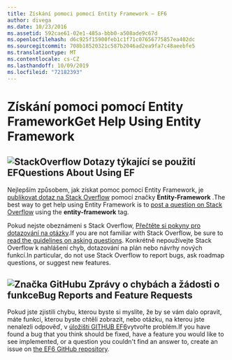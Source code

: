 ```yaml
---
title: Získání pomoci pomocí Entity Framework – EF6
author: divega
ms.date: 10/23/2016
ms.assetid: 592cae61-02e1-485a-bbb0-a508ade9c67d
ms.openlocfilehash: d6c925f15900feb1c1f71c07656775857ea402dc
ms.sourcegitcommit: 708b18520321c587b2046ad2ea9fa7c48aeebfe5
ms.translationtype: MT
ms.contentlocale: cs-CZ
ms.lasthandoff: 10/09/2019
ms.locfileid: "72182393"
---
```

# <a name="get-help-using-entity-framework"></a><span data-ttu-id="35647-102">Získání pomoci pomocí Entity Framework</span><span class="sxs-lookup"><span data-stu-id="35647-102">Get Help Using Entity Framework</span></span>
## <a name="stackoverflowef6mediastackoverflowpng-questions-about-using-ef"></a>![StackOverflow](~/ef6/media/stackoverflow.png) <span data-ttu-id="35647-104">Dotazy týkající se použití EF</span><span class="sxs-lookup"><span data-stu-id="35647-104">Questions About Using EF</span></span>  

<span data-ttu-id="35647-105">Nejlepším způsobem, jak získat pomoc pomocí Entity Framework, je [publikovat dotaz na Stack Overflow](https://stackoverflow.com/questions/ask) pomocí značky **Entity-Framework** .</span><span class="sxs-lookup"><span data-stu-id="35647-105">The best way to get help using Entity Framework is to [post a question on Stack Overflow](https://stackoverflow.com/questions/ask) using the **entity-framework** tag.</span></span>  

<span data-ttu-id="35647-106">Pokud nejste obeznámeni s Stack Overflow, [Přečtěte si pokyny pro dotazování na otázky](https://stackoverflow.com/help/asking).</span><span class="sxs-lookup"><span data-stu-id="35647-106">If you are not familiar with Stack Overflow, be sure to [read the guidelines on asking questions](https://stackoverflow.com/help/asking).</span></span> <span data-ttu-id="35647-107">Konkrétně nepoužívejte Stack Overflow k nahlášení chyb, dotazování na plán nebo návrhy nových funkcí.</span><span class="sxs-lookup"><span data-stu-id="35647-107">In particular, do not use Stack Overflow to report bugs, ask roadmap questions, or suggest new features.</span></span>  

## <a name="github-markef6mediagithub-mark-32pxpng-bug-reports-and-feature-requests"></a>![Značka GitHubu](~/ef6/media/github-mark-32px.png) <span data-ttu-id="35647-109">Zprávy o chybách a žádosti o funkce</span><span class="sxs-lookup"><span data-stu-id="35647-109">Bug Reports and Feature Requests</span></span>  

<span data-ttu-id="35647-110">Pokud jste zjistili chybu, kterou byste si myslíte, že by se vám dalo opravit, máte funkci, kterou byste chtěli zobrazit, nebo otázku, na kterou jste nenalezli odpověď, v [úložišti GITHUB EF6](https://github.com/aspnet/EntityFramework6/issues)vytvořte problém.</span><span class="sxs-lookup"><span data-stu-id="35647-110">If you have found a bug that you think should be fixed, have a feature you would like to see implemented, or a question you couldn't find an answer to, create an issue on [the EF6 GitHub repository](https://github.com/aspnet/EntityFramework6/issues).</span></span>

